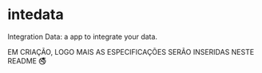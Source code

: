 # intedata
Integration Data: a app to integrate your data.

EM CRIAÇÃO, LOGO MAIS AS ESPECIFICAÇÕES SERÃO INSERIDAS NESTE README 🚭
